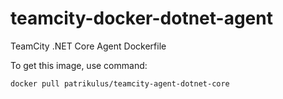 # teamcity-docker-dotnet-agent
TeamCity .NET Core Agent Dockerfile

To get this image, use command:

`docker pull patrikulus/teamcity-agent-dotnet-core`
